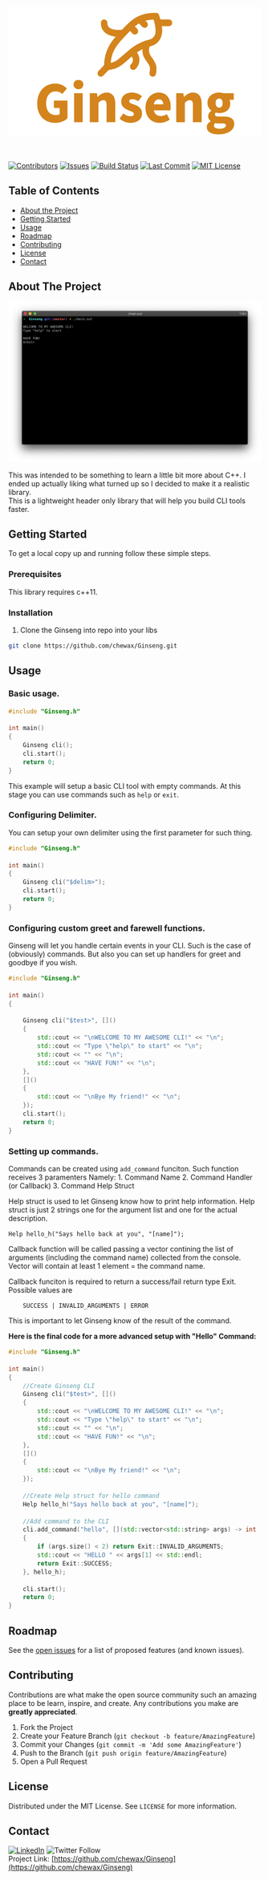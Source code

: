 <!-- PROJECT LOGO -->
<br />
<p align="center">
  <a href="https://github.com/chewax/Ginseng">
    <img src="media/logo.svg" alt="Logo" width="660" height="260">
  </a>
  
</p>

<br>

[![Contributors][contributors-shield]][contributors-url]
[![Issues][issues-shield]][issues-url]
[![Build Status](https://travis-ci.org/chewax/Ginseng.svg?branch=master)](https://travis-ci.org/chewax/Ginseng)
[![Last Commit][last-commit-shield]][last-commit-url]
[![MIT License][license-shield]][license-url]



<!-- TABLE OF CONTENTS -->
## Table of Contents

* [About the Project](#about-the-project)
* [Getting Started](#getting-started)
* [Usage](#usage)
* [Roadmap](#roadmap)
* [Contributing](#contributing)
* [License](#license)
* [Contact](#contact)



<!-- ABOUT THE PROJECT -->
## About The Project

![Ginseng](media/sshot.1.png)

This was intended to be something to learn a little bit more about C++. 
I ended up actually liking what turned up so I decided to make it a realistic library.  
This is a lightweight header only library that will help you build CLI tools faster.


<!-- GETTING STARTED -->
## Getting Started

To get a local copy up and running follow these simple steps.

### Prerequisites

This library requires c++11.

### Installation

1. Clone the Ginseng into repo into your libs  

```sh
git clone https://github.com/chewax/Ginseng.git
```

<!-- USAGE EXAMPLES -->
## Usage

### Basic usage.

```c++
#include "Ginseng.h"

int main() 
{
	Ginseng cli();
	cli.start();
	return 0;
}
```

This example will setup a basic CLI tool with empty commands. At this stage you can use commands such as ``help`` or ``exit``.

### Configuring Delimiter.

You can setup your own delimiter using the first parameter for such thing.

```c++
#include "Ginseng.h"

int main() 
{
	Ginseng cli("$delim>");
	cli.start();
	return 0;
}
```

### Configuring custom greet and farewell functions.

Ginseng will let you handle certain events in your CLI. Such is the case of (obviously) commands. But also you can set up handlers for greet and goodbye if you wish.

```c++
#include "Ginseng.h"

int main() 
{
	
	Ginseng cli("$test>", []()
	{
		std::cout << "\nWELCOME TO MY AWESOME CLI!" << "\n";
		std::cout << "Type \"help\" to start" << "\n";
		std::cout << "" << "\n";
		std::cout << "HAVE FUN!" << "\n";
	},
	[]()
	{
		std::cout << "\nBye My friend!" << "\n";
	});
	cli.start();
	return 0;
}
```


### Setting up commands.

Commands can be created using ``add_command`` funciton.
Such function receives 3 paramenters
Namely:
	1. Command Name
	2. Command Handler (or Callback)
	3. Command Help Struct

Help struct is used to let Ginseng know how to print help information.
Help struct is just 2 strings one for the argument list and one for the actual description.

```
Help hello_h("Says hello back at you", "[name]");
```

Callback function will be called passing a vector contining the list of arguments (including the command name) collected from the console.
Vector will contain at least 1 element = the command name.  

Callback funciton is required to return a success/fail return type Exit.
Possible values are

```
	SUCCESS | INVALID_ARGUMENTS | ERROR
```
This is important to let Ginseng know of the result of the command.


**Here is the final code for a more advanced setup with "Hello" Command:**

```c++
#include "Ginseng.h"

int main() 
{
	//Create Ginseng CLI
	Ginseng cli("$test>", []()
	{
		std::cout << "\nWELCOME TO MY AWESOME CLI!" << "\n";
		std::cout << "Type \"help\" to start" << "\n";
		std::cout << "" << "\n";
		std::cout << "HAVE FUN!" << "\n";
	},
	[]()
	{
		std::cout << "\nBye My friend!" << "\n";
	});
	
	//Create Help struct for hello command
	Help hello_h("Says hello back at you", "[name]");
	
	//Add command to the CLI
	cli.add_command("hello", [](std::vector<std::string> args) -> int
	{ 
		if (args.size() < 2) return Exit::INVALID_ARGUMENTS;
		std::cout << "HELLO " << args[1] << std::endl; 
		return Exit::SUCCESS;
	}, hello_h);
  
	cli.start();
	return 0;
}
```


<!-- ROADMAP -->
## Roadmap

See the [open issues](https://github.com/chewax/Ginseng/issues) for a list of proposed features (and known issues).



<!-- CONTRIBUTING -->
## Contributing

Contributions are what make the open source community such an amazing place to be learn, inspire, and create. Any contributions you make are **greatly appreciated**.

1. Fork the Project
2. Create your Feature Branch (`git checkout -b feature/AmazingFeature`)
3. Commit your Changes (`git commit -m 'Add some AmazingFeature'`)
4. Push to the Branch (`git push origin feature/AmazingFeature`)
5. Open a Pull Request



<!-- LICENSE -->
## License

Distributed under the MIT License. See `LICENSE` for more information.



<!-- CONTACT -->
## Contact

[![LinkedIn][linkedin-shield]][linkedin-url]
![Twitter Follow](https://img.shields.io/twitter/follow/dwaksman?label=Follow&style=social)  
Project Link: [https://github.com/chewax/Ginseng](https://github.com/chewax/Ginseng)


<!-- MARKDOWN LINKS & IMAGES -->
<!-- https://www.markdownguide.org/basic-syntax/#reference-style-links -->
[contributors-shield]: https://img.shields.io/github/contributors/chewax/Ginseng.svg
[contributors-url]: https://github.com/chewax/Ginseng/graphs/contributors
[forks-shield]: https://img.shields.io/github/forks/chewax/Ginseng.svg
[forks-url]: https://github.com/chewax/Ginseng/network/members
[stars-shield]: https://img.shields.io/github/stars/chewax/Ginseng.svg
[stars-url]: https://github.com/chewax/Ginseng/stargazers
[issues-shield]: https://img.shields.io/github/issues/chewax/Ginseng.svg
[issues-url]: https://github.com/chewax/Ginseng/issues
[license-shield]: https://img.shields.io/github/license/chewax/Ginseng.svg
[license-url]: https://github.com/chewax/Ginseng/blob/master/LICENSE.txt
[linkedin-shield]: https://img.shields.io/badge/-LinkedIn-black.svg?&logo=linkedin&colorB=555
[linkedin-url]: https://linkedin.com/in/dwaksman
[product-screenshot]: images/screenshot.png
[last-commit-shield]: https://img.shields.io/github/last-commit/chewax/Ginseng
[last-commit-url]: https://github.com/last-commit/chewax/Ginseng

